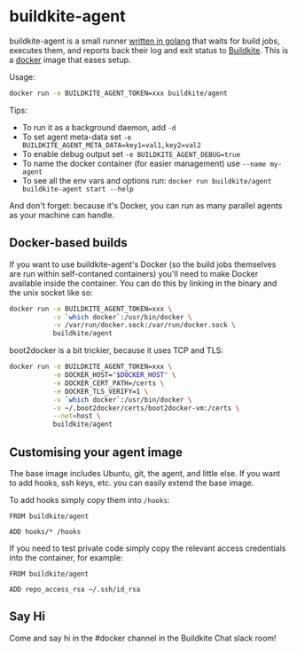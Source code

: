 # buildkite-agent

buildkite-agent is a small runner [written in golang](https://github.com/buildkite/agent) that waits for build jobs, executes them, and reports back their log and exit status to [Buildkite](https://buildkite.com/). This is a [docker](https://docker.com/) image that eases setup.

Usage:

```bash
docker run -e BUILDKITE_AGENT_TOKEN=xxx buildkite/agent
```

Tips:

* To run it as a background daemon, add `-d`
* To set agent meta-data set `-e BUILDKITE_AGENT_META_DATA=key1=val1,key2=val2`
* To enable debug output set `-e BUILDKITE_AGENT_DEBUG=true`
* To name the docker container (for easier management) use `--name my-agent`
* To see all the env vars and options run: `docker run buildkite/agent buildkite-agent start --help`

And don't forget: because it's Docker, you can run as many parallel agents as your machine can handle.

## Docker-based builds

If you want to use buildkite-agent's Docker (so the build jobs themselves are run within self-contaned containers) you'll need to make Docker available inside the container. You can do this by linking in the binary and the unix socket like so:

```bash
docker run -e BUILDKITE_AGENT_TOKEN=xxx \
           -v `which docker`:/usr/bin/docker \
           -v /var/run/docker.sock:/var/run/docker.sock \
           buildkite/agent
```

boot2docker is a bit trickier, because it uses TCP and TLS:

```bash
docker run -e BUILDKITE_AGENT_TOKEN=xxx \
           -e DOCKER_HOST="$DOCKER_HOST" \
           -e DOCKER_CERT_PATH=/certs \
           -e DOCKER_TLS_VERIFY=1 \
           -v `which docker`:/usr/bin/docker \
           -v ~/.boot2docker/certs/boot2docker-vm:/certs \
           --net=host \
           buildkite/agent
```

## Customising your agent image

The base image includes Ubuntu, git, the agent, and little else. If you want to add hooks, ssh keys, etc. you can easily extend the base image.

To add hooks simply copy them into `/hooks`:

```
FROM buildkite/agent

ADD hooks/* /hooks
```

If you need to test private code simply copy the relevant access credentials into the container, for example:

```
FROM buildkite/agent

ADD repo_access_rsa ~/.ssh/id_rsa
```

## Say Hi

Come and say hi in the #docker channel in the Buildkite Chat slack room!
